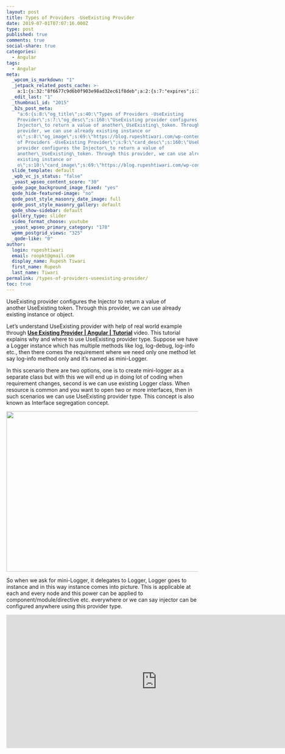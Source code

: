 ```yaml
---
layout: post
title: Types of Providers -UseExisting Provider
date: 2019-07-01T07:07:16.000Z
type: post
published: true
comments: true
social-share: true
categories:
  - Angular
tags:
  - Angular
meta:
  _wpcom_is_markdown: "1"
  _jetpack_related_posts_cache: >-
    a:1:{s:32:"8f6677c9d6b0f903e98ad32ec61f8deb";a:2:{s:7:"expires";i:1594759232;s:7:"payload";a:3:{i:0;a:1:{s:2:"id";i:2508;}i:1;a:1:{s:2:"id";i:2405;}i:2;a:1:{s:2:"id";i:2381;}}}}
  _edit_last: "1"
  _thumbnail_id: "2015"
  _b2s_post_meta:
    "a:6:{s:8:\"og_title\";s:40:\"Types of Providers -UseExisting
    Provider\";s:7:\"og_desc\";s:160:\"UseExisting provider configures the
    Injector\_to return a value of another\_UseExisting\_token. Through this
    provider, we can use already existing instance or
    o\";s:8:\"og_image\";s:69:\"https://blog.rupeshtiwari.com/wp-content/uploads/2019/04/AngularI.png\";s:10:\"card_title\";s:40:\"Types
    of Providers -UseExisting Provider\";s:9:\"card_desc\";s:160:\"UseExisting
    provider configures the Injector\_to return a value of
    another\_UseExisting\_token. Through this provider, we can use already
    existing instance or
    o\";s:10:\"card_image\";s:69:\"https://blog.rupeshtiwari.com/wp-content/uploads/2019/04/AngularI.png\";}"
  slide_template: default
  _wpb_vc_js_status: "false"
  _yoast_wpseo_content_score: "30"
  qode_page_background_image_fixed: "yes"
  qode_hide-featured-image: "no"
  qode_post_style_masonry_date_image: full
  qode_post_style_masonry_gallery: default
  qode_show-sidebar: default
  gallery_type: slider
  video_format_choose: youtube
  _yoast_wpseo_primary_category: "178"
  wpmm_postgrid_views: "325"
  _qode-like: "0"
author:
  login: rupeshtiwari
  email: roopkt@gmail.com
  display_name: Rupesh Tiwari
  first_name: Rupesh
  last_name: Tiwari
permalink: /types-of-providers-useexisting-provider/
toc: true
---
```


<p>UseExisting provider configures the Injector to return a value of another UseExisting token. Through this provider, we can use already existing instance or object.</p>
<p>Let’s understand UseExisting provider with help of real world example through <strong><a href="https://www.youtube.com/watch?v=ySXxNhHIlVw" target="_blank" rel="noopener noreferrer">Use Existing Provider | Angular | Tutorial</a><em> </em></strong>video. This tutorial explains why and where to use UseExisting provider type. Suppose we have a Logger instance which has multiple methods like log, log-debug, log-info etc., then there comes the requirement where we need only one method let say log-info method only and it’s named as mini-Logger.</p>
<p>In this scenario there are two options, one is to create mini-logger as a separate class but with this we will end up in doing lot of coding when requirement changes, second is we can use existing Logger class. When resource is common and you want to open two or more interfaces, then in such scenarios we can use UseExisting provider type. This concept is also known as Interface segregation concept.</p>
<p><img class="alignnone size-full wp-image-2387" src="{{ site.baseurl }}/assets/2019/07/UseExisting-Provider.png" alt="" width="790" height="421" /></p>
<p>So when we ask for mini-Logger, it delegates to Logger, Logger goes to instance and in this way instance comes into picture. This is applicable at each and every node and this power can be applied to component/module/directive etc. everywhere or we can say injector can be configured anywhere using this provider type.</p>
<p><iframe src="https://www.youtube.com/embed/ySXxNhHIlVw" width="790" height="350" frameborder="0" allowfullscreen="allowfullscreen"></iframe></p>
